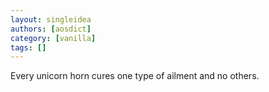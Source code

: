 ```yaml
---
layout: singleidea
authors: [aosdict]
category: [vanilla]
tags: []
---
```

Every unicorn horn cures one type of ailment and no others.
